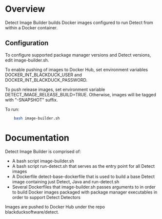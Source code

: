 # Overview

Detect Image Builder builds Docker images configured to run Detect from within a Docker container.

## Configuration

To configure supported package manager versions and Detect versions, edit image-builder.sh.

To enable pushing of images to Docker Hub, set environment variables DOCKER_INT_BLACKDUCK_USER and DOCKER_INT_BLACKDUCK_PASSWORD.

To push release images, set environment variable DETECT_IMAGE_RELEASE_BUILD=TRUE.  Otherwise, images will be tagged with "-SNAPSHOT" suffix.

To run:
```bash
    bash image-builder.sh
```

# Documentation

Detect Image Builder is comprised of:
 - A bash script image-builder.sh
 - A bash script run-detect.sh that serves as the entry point for all Detect images
 - A Dockerfile detect-base-dockerfile that is used to build a base Detect image containing just Detect, Java and run-detect.sh
 - Several Dockerfiles that image-builder.sh passes arguments to in order to build Docker images packaged with package manager executables in order to support Detect Detectors

 
 Images are pushed to Docker Hub under the repo blackducksoftware/detect.
    